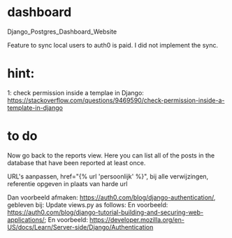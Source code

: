 # dashboard
Django_Postgres_Dashboard_Website

Feature to sync local users to auth0 is paid. I did not implement the sync.

# hint:
1: check permission inside a templae in Django: https://stackoverflow.com/questions/9469590/check-permission-inside-a-template-in-django

# to do
Now go back to the reports view. Here you can list all of the posts in the database that have been reported at least once.

URL's aanpassen, href="{% url 'persoonlijk' %}", bij alle verwijzingen, referentie opgeven in plaats van harde url

Dan voorbeeld afmaken: https://auth0.com/blog/django-authentication/, gebleven bij: Update views.py as follows:
En voorbeeld: https://auth0.com/blog/django-tutorial-building-and-securing-web-applications/;
En voorbeeld: https://developer.mozilla.org/en-US/docs/Learn/Server-side/Django/Authentication
